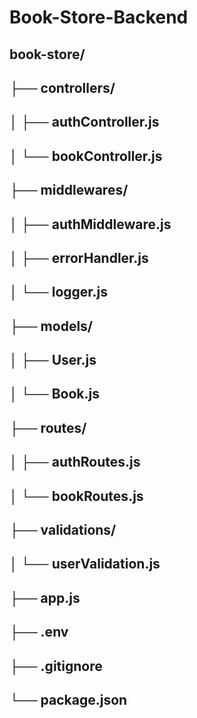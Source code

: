 ﻿# Book-Store-Backend
## book-store/
## ├── controllers/
## │   ├── authController.js
## │   └── bookController.js
## ├── middlewares/
## │   ├── authMiddleware.js
## │   ├── errorHandler.js
## │   └── logger.js
## ├── models/
## │   ├── User.js
## │   └── Book.js
## ├── routes/
## │   ├── authRoutes.js
## │   └── bookRoutes.js
## ├── validations/
## │   └── userValidation.js
## ├── app.js
## ├── .env
## ├── .gitignore
## └── package.json
